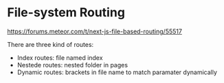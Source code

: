 # File-system Routing

https://forums.meteor.com/t/next-js-file-based-routing/55517

There are three kind of routes:

- Index routes: file named index
- Nestede routes: nested folder in pages
- Dynamic routes: brackets in file name to match paramater dynamically
